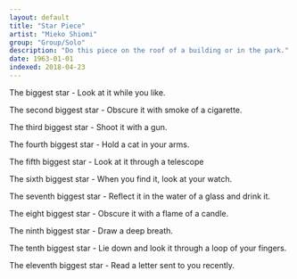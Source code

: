 ```yaml
---
layout: default
title: "Star Piece"
artist: "Mieko Shiomi"
group: "Group/Solo"
description: "Do this piece on the roof of a building or in the park."
date: 1963-01-01
indexed: 2018-04-23
---
```

The biggest star - Look at it while you like.

The second biggest star - Obscure it with smoke of a cigarette.

The third biggest star - Shoot it with a gun.

The fourth biggest star - Hold a cat in your arms.

The fifth biggest star - Look at it through a telescope

The sixth biggest star - When you find it, look at your watch.

The seventh biggest star - Reflect it in the water of a glass and drink it.

The eight biggest star - Obscure it with a flame of a candle.

The ninth biggest star - Draw a deep breath.

The tenth biggest star - Lie down and look it through a loop of your fingers.

The eleventh biggest star - Read a letter sent to you recently.
